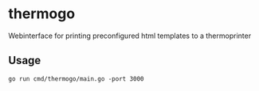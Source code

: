 # thermogo

Webinterface for printing preconfigured html templates to a thermoprinter

## Usage
```
go run cmd/thermogo/main.go -port 3000
```